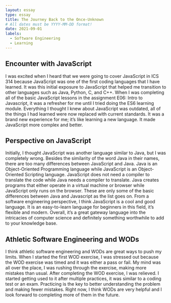 ```yaml
---
layout: essay
type: essay
title: The Journey Back to the Once-Unknown
# All dates must be YYYY-MM-DD format!
date: 2021-09-01
labels:
  - Software Engineering
  - Learning
---
```


## Encounter with JavaScript

I was excited when I heard that we were going to cover JavaScript in ICS 314 because JavaScript was one of the first coding languages that I have learned. It was this initial exposure to JavaScript that helped me transition to other languages such as Java, Python, C, and C++. When I was completing all of the basic JavaScript lessons in the assignment E06: Intro to Javascript, it was a refresher for me until I tried doing the ES6 learning module. Everything I thought I knew about JavaScript was outdated, all of the things I had learned were now replaced with current standards. It was a brand new experience for me; it’s like learning a new language. It made JavaScript more complex and better.

## Perspective on JavaScript

Initially, I thought JavaScript was another language similar to Java, but I was completely wrong. Besides the similarity of the word Java in their names, there are too many differences between JavaScript and Java. Java is an Object-Oriented Programming language while JavaScript is an Object-Oriented Scripting language. JavaScript does not need a compiler to translate the code while Java needs a compiler to translate. Java creates programs that either operate in a virtual machine or browser while JavaScript only runs on the browser. These are only some of the basic differences between Java and Javascript as the list goes on. From a software engineering perspective, I think JavaScript is a cool and good language. It is an easy-to-learn language for beginners in this field, it’s flexible and modern. Overall, it’s a great gateway language into the intricacies of computer science and definitely something worthwhile to add to your knowledge base.

## Athletic Software Engineering and WODs

I think athletic software engineering and WODs are great ways to push my limits. When I started the first WOD exercise, I was stressed out because the WOD exercise was timed and it was either a pass or fail. My mind was all over the place, I was rushing through the exercise, making more mistakes than usual. After completing the WOD exercise, I was relieved. I started getting used to it after multiple practices, it was similar to a coding test or an exam. Practicing is the key to better understanding the problem and making fewer mistakes. Right now, I think WODs are very helpful and I look forward to completing more of them in the future.



